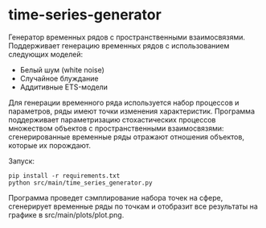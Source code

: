 # time-series-generator
Генератор временных рядов с пространственными взаимосвязями. Поддерживает генерацию временных рядов с использованием следующих моделей:
- Белый шум (white noise)
- Случайное блуждание
- Аддитивные ETS-модели

Для генерации временного ряда используется набор процессов и параметров, ряды имеют точки изменения характеристик. Программа поддерживает параметризацию стохастических процессов множеством объектов с пространственными взаимосвязями: сгенерированные временные ряды отражают отношения объектов, которые их порождают.

Запуск:

    pip install -r requirements.txt
    python src/main/time_series_generator.py

Программа проведет сэмплирование набора точек на сфере, сгенерирует временные ряды по точкам и отобразит все результаты на графике в src/main/plots/plot.png.
